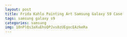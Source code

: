 ```yaml
---
layout: post
title: Frida Kahlo Painting Art Samsung Galaxy S9 Case
tags: samsung galaxy s9
categories: samsung
img: 10nPlQs3aXuEhsQPJxs8zUEgocEAzkeRa
---
```

